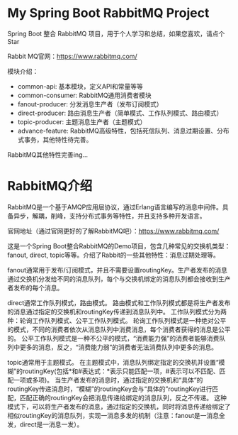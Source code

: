 # My Spring Boot RabbitMQ Project

Spring Boot 整合 RabbitMQ 项目，用于个人学习和总结，如果您喜欢，请点个Star

Rabbit MQ官网：https://www.rabbitmq.com/

模块介绍：
- common-api: 基本模块，定义API和常量等等
- common-consumer: RabbitMQ通用消费者模块
- fanout-producer: 分发消息生产者（发布订阅模式）
- direct-producer: 路由消息生产者（简单模式、工作队列模式、路由模式）
- topic-producer: 主题消息生产者（主题模式）
- advance-feature: RabbitMQ高级特性，包括死信队列、消息过期设置、分布式事务，其他特性待完善。

RabbitMQ其他特性完善ing...

# RabbitMQ介绍

RabbitMQ是一个基于AMQP应用层协议，通过Erlang语言编写的消息中间件。具备异步，解耦，削峰，支持分布式事务等特性，并且支持多种开发语言。

官网地址（通过官网更好的了解RabbitMQ吧）：https://www.rabbitmq.com/

这是一个Spring Boot整合RabbitMQ的Demo项目，包含几种常见的交换机类型：fanout, direct, topic等等。介绍了Rabbit的一些其他特性：消息过期处理等。

fanout通常用于发布/订阅模式，并且不需要设置routingKey。生产者发布的消息通过交换机分发给不同的消息队列，每个与交换机绑定的消息队列都会接收到生产者发布的每个消息。

direct通常工作队列模式，路由模式。
路由模式和工作队列模式都是将生产者发布的消息通过指定的交换机和routingKey传递到消息队列中。
工作队列模式分为两种：轮询工作队列模式、公平工作队列模式。
轮询工作队列模式是一种绝对公平的模式，不同的消费者依次从消息队列中消费消息，每个消费者获得的消息是公平的。
公平工作队列模式是一种不公平的模式，“消费能力强”的消费者能够消费队列中更多的消息，反之，“消费能力弱”的消费者无法消费队列中更多的消息。

topic通常用于主题模式。
在主题模式中，消息队列绑定指定的交换机并设置“模糊”的routingKey(包括*和#表达式：*表示只能匹配一项，#表示可以不匹配、匹配一项或多项)。
当生产者发布的消息时，通过指定的交换机和“具体”的routingKey传递消息时，“模糊”的routingKey会与“具体的”routingKey进行匹配，匹配正确的routingKey会把消息传递给绑定的消息队列，反之不传递。
这种模式下，可以将生产者发布的消息，通过指定的交换机，同时将消息传递给绑定了相似routingKey的消息队列，实现一消息多发的机制（注意：fanout是一消息全发，direct是一消息一发）。




